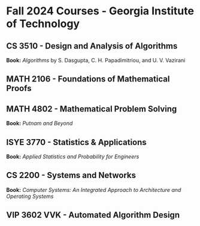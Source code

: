 # Fall 2024 Courses - Georgia Institute of Technology

## CS 3510 - Design and Analysis of Algorithms
**Book:** _Algorithms_ by S. Dasgupta, C. H. Papadimitriou, and U. V. Vazirani

## MATH 2106 - Foundations of Mathematical Proofs

## MATH 4802 - Mathematical Problem Solving
**Book:** _Putnam and Beyond_

## ISYE 3770 - Statistics & Applications
**Book:** _Applied Statistics and Probability for Engineers_

## CS 2200 - Systems and Networks
**Book:** _Computer Systems: An Integrated Approach to Architecture and Operating Systems_

## VIP 3602 VVK - Automated Algorithm Design
